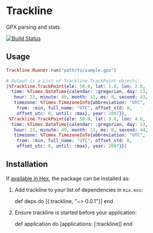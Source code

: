 # Trackline

GPX parsing and stats.

[![Build Status](https://travis-ci.org/andrewhao/trackline.svg)](https://travis-ci.org/andrewhao/trackline)

## Usage

```elixir
Trackline.Runner.run("path/to/sample.gpx")

# Output is a List of Trackline.TrackPoint objects:
[%Trackline.TrackPoint{ele: 50.0, lat: 1.0, lon: 2.0,
  time: %Timex.DateTime{calendar: :gregorian, day: 23,
   hour: 23, minute: 49, month: 11, ms: 0, second: 43,
   timezone: %Timex.TimezoneInfo{abbreviation: "UTC",
    from: :min, full_name: "UTC", offset_std: 0,
    offset_utc: 0, until: :max}, year: 2007}},
 %Trackline.TrackPoint{ele: 50.0, lat: 3.0, lon: 4.0,
  time: %Timex.DateTime{calendar: :gregorian, day: 23,
   hour: 23, minute: 49, month: 11, ms: 0, second: 44,
   timezone: %Timex.TimezoneInfo{abbreviation: "UTC",
    from: :min, full_name: "UTC", offset_std: 0,
    offset_utc: 0, until: :max}, year: 2007}}]
```

## Installation

If [available in Hex](https://hex.pm/docs/publish), the package can be installed as:

  1. Add trackline to your list of dependencies in `mix.exs`:

        def deps do
          [{:trackline, "~> 0.0.1"}]
        end

  2. Ensure trackline is started before your application:

        def application do
          [applications: [:trackline]]
        end
